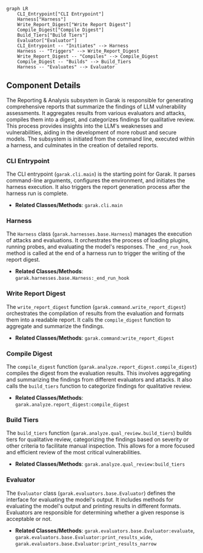 ```mermaid
graph LR
    CLI_Entrypoint["CLI Entrypoint"]
    Harness["Harness"]
    Write_Report_Digest["Write Report Digest"]
    Compile_Digest["Compile Digest"]
    Build_Tiers["Build Tiers"]
    Evaluator["Evaluator"]
    CLI_Entrypoint -- "Initiates" --> Harness
    Harness -- "Triggers" --> Write_Report_Digest
    Write_Report_Digest -- "Compiles" --> Compile_Digest
    Compile_Digest -- "Builds" --> Build_Tiers
    Harness -- "Evaluates" --> Evaluator
```

## Component Details

The Reporting & Analysis subsystem in Garak is responsible for generating comprehensive reports that summarize the findings of LLM vulnerability assessments. It aggregates results from various evaluators and attacks, compiles them into a digest, and categorizes findings for qualitative review. This process provides insights into the LLM's weaknesses and vulnerabilities, aiding in the development of more robust and secure models. The subsystem is initiated from the command line, executed within a harness, and culminates in the creation of detailed reports.

### CLI Entrypoint
The CLI entrypoint (`garak.cli.main`) is the starting point for Garak. It parses command-line arguments, configures the environment, and initiates the harness execution. It also triggers the report generation process after the harness run is complete.
- **Related Classes/Methods**: `garak.cli.main`

### Harness
The `Harness` class (`garak.harnesses.base.Harness`) manages the execution of attacks and evaluations. It orchestrates the process of loading plugins, running probes, and evaluating the model's responses. The `_end_run_hook` method is called at the end of a harness run to trigger the writing of the report digest.
- **Related Classes/Methods**: `garak.harnesses.base.Harness:_end_run_hook`

### Write Report Digest
The `write_report_digest` function (`garak.command.write_report_digest`) orchestrates the compilation of results from the evaluation and formats them into a readable report. It calls the `compile_digest` function to aggregate and summarize the findings.
- **Related Classes/Methods**: `garak.command:write_report_digest`

### Compile Digest
The `compile_digest` function (`garak.analyze.report_digest.compile_digest`) compiles the digest from the evaluation results. This involves aggregating and summarizing the findings from different evaluators and attacks. It also calls the `build_tiers` function to categorize findings for qualitative review.
- **Related Classes/Methods**: `garak.analyze.report_digest:compile_digest`

### Build Tiers
The `build_tiers` function (`garak.analyze.qual_review.build_tiers`) builds tiers for qualitative review, categorizing the findings based on severity or other criteria to facilitate manual inspection. This allows for a more focused and efficient review of the most critical vulnerabilities.
- **Related Classes/Methods**: `garak.analyze.qual_review:build_tiers`

### Evaluator
The `Evaluator` class (`garak.evaluators.base.Evaluator`) defines the interface for evaluating the model's output. It includes methods for evaluating the model's output and printing results in different formats. Evaluators are responsible for determining whether a given response is acceptable or not.
- **Related Classes/Methods**: `garak.evaluators.base.Evaluator:evaluate`, `garak.evaluators.base.Evaluator:print_results_wide`, `garak.evaluators.base.Evaluator:print_results_narrow`
